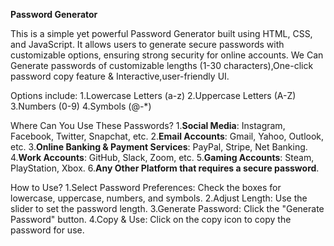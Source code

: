 **Password Generator**

This is a simple yet powerful Password Generator built using HTML, CSS, and JavaScript.
It allows users to generate secure passwords with customizable options, ensuring strong security for online accounts. 
We Can Generate passwords of customizable lengths (1-30 characters),One-click password copy feature & Interactive,user-friendly UI.

Options include:
1.Lowercase Letters (a-z)
2.Uppercase Letters (A-Z)
3.Numbers (0-9)
4.Symbols (@-*)


Where Can You Use These Passwords?
1.**Social Media**: Instagram, Facebook, Twitter, Snapchat, etc.
2.**Email Accounts**: Gmail, Yahoo, Outlook, etc.
3.**Online Banking & Payment Services**: PayPal, Stripe, Net Banking.
4.**Work Accounts**: GitHub, Slack, Zoom, etc.
5.**Gaming Accounts**: Steam, PlayStation, Xbox.
6.**Any Other Platform that requires a secure password**.


How to Use?
1.Select Password Preferences: Check the boxes for lowercase, uppercase, numbers, and symbols.
2.Adjust Length: Use the slider to set the password length.
3.Generate Password: Click the "Generate Password" button.
4.Copy & Use: Click on the copy icon to copy the password for use.
